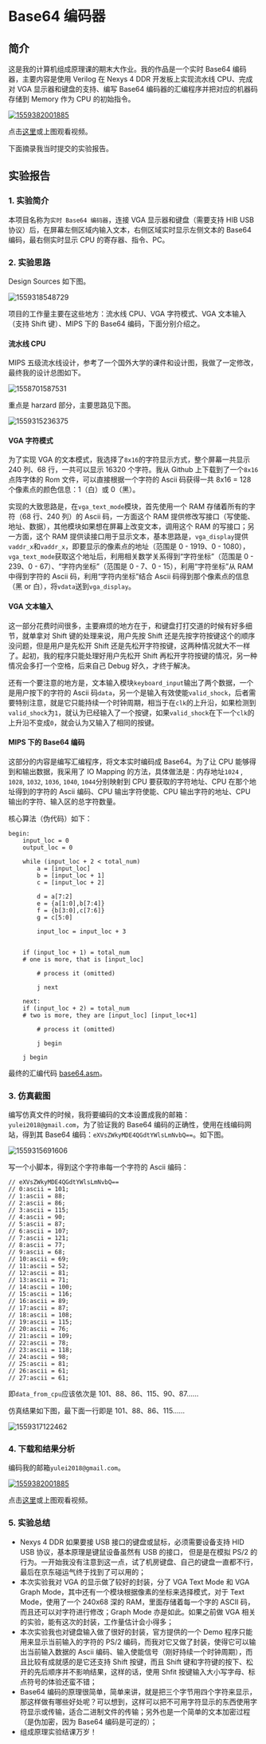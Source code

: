 # Base64 编码器

## 简介

这是我的计算机组成原理课的期末大作业。我的作品是一个实时 Base64 编码器，主要内容是使用 Verilog 在 Nexys 4 DDR 开发板上实现流水线 CPU、完成对 VGA 显示器和键盘的支持、编写 Base64 编码器的汇编程序并把对应的机器码存储到 Memory 作为 CPU 的初始指令。

[![1559382001885](figs/1559382001885.png)](./Base64_Encoder.mp4)

点击[这里](./Base64_Encoder.mp4)或上图观看视频。

下面摘录我当时提交的实验报告。

## 实验报告

### 1. 实验简介

本项目名称为`实时 Base64 编码器`，连接 VGA 显示器和键盘（需要支持 HIB USB 协议）后，在屏幕左侧区域内输入文本，右侧区域实时显示左侧文本的 Base64 编码，最右侧实时显示 CPU 的寄存器、指令、PC。

### 2. 实验思路

Design Sources 如下图。

![1559318548729](figs/1559318548729.png)

项目的工作量主要在这些地方：流水线 CPU、VGA 字符模式、VGA 文本输入（支持 Shift 键）、MIPS 下的 Base64 编码，下面分别介绍之。

#### 流水线 CPU

MIPS 五级流水线设计，参考了一个国外大学的课件和设计图，我做了一定修改，最终我的设计总图如下。

![1558701587531](figs/1558701587531.png)

重点是 harzard 部分，主要思路见下图。

![1559315236375](figs/1559315236375.png)

#### VGA 字符模式

为了实现 VGA 的文本模式，我选择了`8x16`的字符显示方式，整个屏幕一共显示 240 列、68 行，一共可以显示 16320 个字符。我从 Github 上下载到了一个`8x16`点阵字体的 Rom 文件，可以直接根据一个字符的 Ascii 码获得一共 8x16 = 128 个像素点的颜色信息：1（白）或 0（黑）。

实现的大致思路是，在`vga_text_mode`模块，首先使用一个 RAM 存储着所有的字符（68 行、240 列）的 Ascii 码，一方面这个 RAM 提供修改写接口（写使能、地址、数据），其他模块如果想在屏幕上改变文本，调用这个 RAM 的写接口；另一方面，这个 RAM 提供读接口用于显示文本，基本思路是，`vga_display`提供`vaddr_x`和`vaddr_x`，即要显示的像素点的地址（范围是 0 - 1919、0 - 1080），`vga_text_mode`获取这个地址后，利用相关数学关系得到“字符坐标”（范围是 0 - 239、0 - 67）、“字符内坐标”（范围是 0 - 7、0 - 15），利用“字符坐标”从 RAM 中得到字符的 Ascii 码，利用“字符内坐标”结合 Ascii 码得到那个像素点的信息（黑 or 白），将`vdata`送到`vga_display`。

#### VGA 文本输入

这一部分花费时间很多，主要麻烦的地方在于，和键盘打打交道的时候有好多细节，就单拿对 Shift 键的处理来说，用户先按 Shift 还是先按字符按键这个的顺序没问题，但是用户是先松开 Shift 还是先松开字符按键，这两种情况就大不一样了。起初，我的程序只能处理好用户先松开 Shift 再松开字符按键的情况，另一种情况会多打一个空格，后来自己 Debug 好久，才终于解决。

还有一个要注意的地方是，文本输入模块`keyboard_input`输出了两个数据，一个是用户按下的字符的 Ascii 码`data`，另一个是输入有效使能`valid_shock`，后者需要特别注意，就是它只能持续一个时钟周期，相当于在`clk`的上升沿，如果检测到`valid_shock`为`1`，就认为已经输入了一个按键，如果`valid_shock`在下一个`clk`的上升沿不变成`0`，就会认为又输入了相同的按键。

#### MIPS 下的 Base64 编码

这部分的内容是编写汇编程序，将文本实时编码成 Base64。为了让 CPU 能够得到和输出数据，我采用了 IO Mapping 的方法，具体做法是：内存地址`1024` , `1028`, `1032`, `1036`, `1040`, `1044`分别映射到 CPU 要获取的字符地址、CPU 在那个地址得到的字符的 Ascii 编码、CPU 输出字符使能、CPU 输出字符的地址、CPU 输出的字符、输入区的总字符数量。

核心算法（伪代码）如下：

```
begin:
    input_loc = 0
    output_loc = 0

    while (input_loc + 2 < total_num)
        a = [input_loc]
        b = [input_loc + 1]
        c = [input_loc + 2]

        d = a[7:2]
        e = {a[1:0],b[7:4]}
        f = {b[3:0],c[7:6]}
        g = c[5:0]

        input_loc = input_loc + 3
    

    if (input_loc + 1) = total_num 
	# one is more, that is [input_loc]
		
		# process it (omitted)
		
        j next

	next:
    if (input_loc + 2) = total_num 
	# two is more, they are [input_loc] [input_loc+1]
        
        # process it (omitted)
        
        j begin
    
    j begin
```

最终的汇编代码 [base64.asm](./base64.asm)。

### 3. 仿真截图

编写仿真文件的时候，我将要编码的文本设置成我的邮箱：`yulei2018@gmail.com`，为了验证我的 Base64 编码的正确性，使用在线编码网站，得到其 Base64 编码：`eXVsZWkyMDE4QGdtYWlsLmNvbQ==`。如下图。

![1559315691606](figs/1559315691606.png)

写一个小脚本，得到这个字符串每一个字符的 Ascii 编码：

```
// eXVsZWkyMDE4QGdtYWlsLmNvbQ==
// 0:ascii = 101;
// 1:ascii = 88;
// 2:ascii = 86;
// 3:ascii = 115;
// 4:ascii = 90;
// 5:ascii = 87;
// 6:ascii = 107;
// 7:ascii = 121;
// 8:ascii = 77;
// 9:ascii = 68;
// 10:ascii = 69;
// 11:ascii = 52;
// 12:ascii = 81;
// 13:ascii = 71;
// 14:ascii = 100;
// 15:ascii = 116;
// 16:ascii = 89;
// 17:ascii = 87;
// 18:ascii = 108;
// 19:ascii = 115;
// 20:ascii = 76;
// 21:ascii = 109;
// 22:ascii = 78;
// 23:ascii = 118;
// 24:ascii = 98;
// 25:ascii = 81;
// 26:ascii = 61;
// 27:ascii = 61;
```

即`data_from_cpu`应该依次是 101、88、86、115、90、87……

仿真结果如下图，最下面一行即是 101、88、86、115……

![1559317122462](figs/1559317122462.png)

### 4. 下载和结果分析

编码我的邮箱`yulei2018@gmail.com`。

[![1559382001885](figs/1559382001885.png)](./Base64_Encoder.mp4)

点击[这里](./Base64_Encoder.mp4)或上图观看视频。


### 5. 实验总结

-  Nexys 4 DDR 如果要接 USB 接口的键盘或鼠标，必须需要设备支持 HID USB 协议，基本原理是键鼠设备虽然有 USB 的接口， 但是是在模拟 PS/2 的行为。一开始我没有注意到这一点，试了机房键盘、自己的键盘一直都不行，最后在京东碰运气终于找到了可以用的；
-  本次实验我对 VGA 的显示做了较好的封装，分了 VGA Text Mode 和 VGA Graph Mode，其中还有一个模块根据像素的坐标来选择模式，对于 Text Mode，使用了一个 240x68 深的 RAM，里面存储着每一个字的 ASCII 码，而且还可以对字符进行修改；Graph Mode 亦是如此。如果之前做 VGA 相关的实验，能有这次的封装，工作量估计会小得多；
-  本次实验我也对键盘输入做了很好的封装，官方提供的一个 Demo 程序只能用来显示当前输入的字符的 PS/2 编码，而我对它又做了封装，使得它可以输出当前输入数据的 Ascii 编码、输入使能信号（刚好持续一个时钟周期），而且比较有成就感的是它还支持 Shift 按键，而且 Shift 键和字符键的按下、松开的先后顺序并不影响结果，这样的话，使用 Shfit 按键输入大小写字母、标点符号的体验还蛮不错；
-  Base64 编码的原理很简单，简单来讲，就是把三个字节用四个字符来显示，那这样做有哪些好处呢？可以想到，这样可以把不可用字符显示的东西使用字符显示或传输，适合二进制文件的传输；另外也是一个简单的文本加密过程（是伪加密，因为 Base64 编码是可逆的）；
-  组成原理实验结课万岁！
